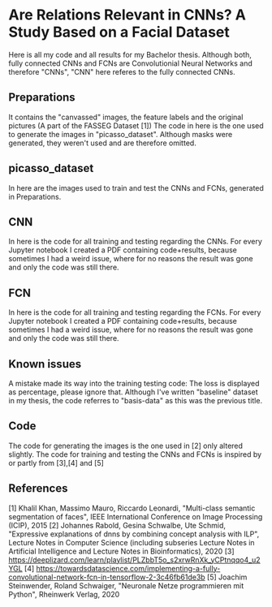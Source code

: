 # Are Relations Relevant in CNNs? A Study Based on a Facial Dataset

Here is all my code and all results for my Bachelor thesis.
Although both, fully connected CNNs and FCNs are Convolutionial Neural Networks and therefore "CNNs", "CNN" here referes to the fully connected CNNs.

## Preparations
It contains the "canvassed" images, the feature labels and the original pictures (A part of the FASSEG Dataset [1])
The code in here is the one used to generate the images in "picasso_dataset". Although masks were generated, they weren't used and are therefore omitted.

## picasso_dataset
In here are the images used to train and test the CNNs and FCNs, generated in Preparations.

## CNN
In here is the code for all training and testing regarding the CNNs. For every Jupyter notebook I created a PDF containing code+results, because sometimes I had a weird issue, where for no reasons the result was gone and only the code was still there.

## FCN
In here is the code for all training and testing regarding the FCNs. For every Jupyter notebook I created a PDF containing code+results, because sometimes I had a weird issue, where for no reasons the result was gone and only the code was still there.

## Known issues
A mistake made its way into the training testing code: The loss is displayed as percentage, please ignore that.
Although I've written "baseline" dataset in my thesis, the code referres to "basis-data" as this was the previous title.

## Code
The code for generating the images is the one used in [2] only altered slightly.
The code for training and testing the CNNs and FCNs is inspired by or partly from [3],[4] and [5]

## References
[1] Khalil Khan, Massimo Mauro, Riccardo Leonardi, "Multi-class semantic segmentation of faces", IEEE International Conference on Image Processing (ICIP), 2015
[2] Johannes Rabold, Gesina Schwalbe, Ute Schmid, "Expressive explanations of dnns by combining concept analysis with ILP", Lecture Notes in Computer Science (including subseries Lecture Notes in Artificial Intelligence and Lecture Notes in Bioinformatics), 2020
[3] https://deeplizard.com/learn/playlist/PLZbbT5o_s2xrwRnXk_yCPtnqqo4_u2YGL 
[4] https://towardsdatascience.com/implementing-a-fully-convolutional-network-fcn-in-tensorflow-2-3c46fb61de3b
[5] Joachim Steinwender, Roland Schwaiger, "Neuronale Netze programmieren mit Python", Rheinwerk Verlag, 2020

